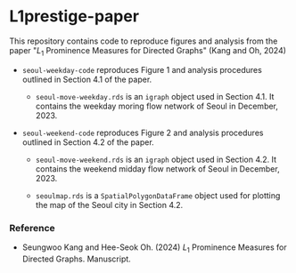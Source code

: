 # L1prestige-paper

This repository contains code to reproduce figures and analysis from the paper "*L*<sub>1</sub> Prominence Measures for Directed Graphs" (Kang and Oh, 2024)

- `seoul-weekday-code` reproduces Figure 1 and analysis procedures outlined in Section 4.1 of the paper.

	- `seoul-move-weekday.rds` is an `igraph` object used in Section 4.1. It contains the weekday moring flow network of Seoul in December, 2023.

- `seoul-weekend-code` reproduces Figure 2 and analysis procedures outlined in Section 4.2 of the paper.

	- `seoul-move-weekend.rds` is an `igraph` object used in Section 4.2. It contains the weekend midday flow network of Seoul in December, 2023.

	- `seoulmap.rds` is a `SpatialPolygonDataFrame` object used for plotting the map of the Seoul city in Section 4.2.


### Reference

-   Seungwoo Kang and Hee-Seok Oh. (2024) *L*<sub>1</sub> Prominence Measures for Directed Graphs. Manuscript.
